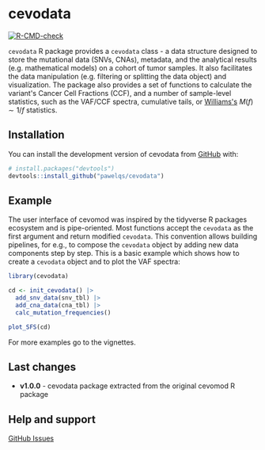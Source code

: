 
# cevodata

<!-- badges: start -->
[![R-CMD-check](https://github.com/pawelqs/cevodata/actions/workflows/R-CMD-check.yaml/badge.svg)](https://github.com/pawelqs/cevodata/actions/workflows/R-CMD-check.yaml)
<!-- badges: end -->

`cevodata` R package provides a `cevodata` class - a data structure designed to store the mutational data (SNVs, CNAs), metadata, and the analytical results (e.g. mathematical models) on a cohort of tumor samples. It also facilitates the data manipulation (e.g. filtering or splitting the data object) and visualization. The package also provides a set of functions to calculate the variant's Cancer Cell Fractions (CCF), and a number of sample-level statistics, such as the VAF/CCF spectra, cumulative tails, or [Williams's](https://doi.org/10.1038/ng.3489) $M(f) \sim 1/f$ statistics.


## Installation

You can install the development version of cevodata from [GitHub](https://github.com/) with:

``` r
# install.packages("devtools")
devtools::install_github("pawelqs/cevodata")
```


## Example

The user interface of cevomod was inspired by the tidyverse R packages ecosystem and is pipe-oriented. Most functions accept the `cevodata` as the first argument and return modified `cevodata`. This convention allows building pipelines, for e.g., to compose the `cevodata` object by adding new data components step by step. This is a basic example which shows how to create a `cevodata` object and to plot the VAF spectra:

``` r
library(cevodata)

cd <- init_cevodata() |> 
  add_snv_data(snv_tbl) |>
  add_cna_data(cna_tbl) |>
  calc_mutation_frequencies()

plot_SFS(cd)
```

For more examples go to the vignettes.

## Last changes

* **v1.0.0** - cevodata package extracted from the original cevomod R package


## Help and support

[GitHub Issues](https://github.com/pawelqs/cevomod/issues)


